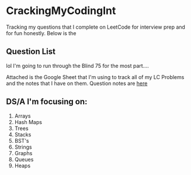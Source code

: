 # CrackingMyCodingInt

Tracking my questions that I complete on LeetCode for interview prep and for fun honestly. Below is the

## Question List

lol I'm going to run through the Blind 75 for the most part....

Attached is the Google Sheet that I'm using to track all of my LC Problems and the notes that I have on them.
Question notes are [here](https://docs.google.com/spreadsheets/d/1jnZvayTw7E8FJHwB17WDax416xNtIcF3_8L-qy7_lUs/edit#gid=0)

## DS/A I'm focusing on:

1. Arrays
2. Hash Maps
3. Trees
4. Stacks
5. BST's
6. Strings
7. Graphs
8. Queues
9. Heaps

